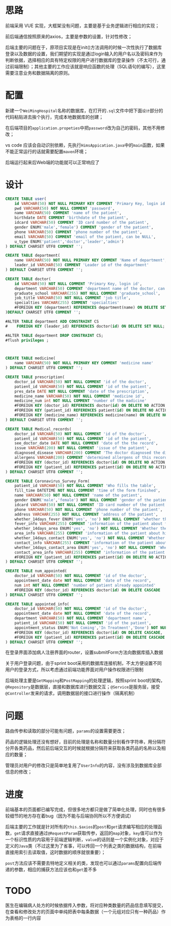 # 思路

前端采用 VUE 实现，大框架没有问题，主要是基于业务逻辑进行相应的实现；

前后端通信按照原来的axios，主要是参数的设置，针对性修改；

后端主要的问题在于，原项目实现是在init()方法调用的时候一次性执行了数据库登录以及数据的设置，我们期望的实现是通过login输入的用户名以及密码来作为判断依据，选择相应的具有特定权限的用户进行数据库的登录操作（不太可行，通过前端限制）；其他主要的工作应该就是响应函数的处理（SQL语句的编写），这里需要注意业务和数据隔离的原则。

# 配置

新建一个`WeiMingHospital`名称的数据库，在打开的`.sql`文件中把下面`设计`部分的代码粘贴进去挨个执行，完成本地数据库的创建；

在后端项目的`application.propeties`中把`password`改为自己的密码，其他不用修改；

vs code 应该会自动识别依赖，先执行`HimsAppication.java`中的`main`函数，如果不能正常运行的话就需要配置`maven`环境；

后端运行起来后Web端的功能就可以正常响应了

# 设计

```sql
CREATE TABLE user(  
    id VARCHAR(50) NOT NULL PRIMARY KEY COMMENT 'Primary Key, login id',
    pwd VARCHAR(50) NOT NULL COMMENT 'password',
    name VARCHAR(50) COMMENT 'name of the patient',
    birthdate DATE COMMENT 'birthdate of the patient',
    idcard VARCHAR(50) COMMENT 'ID card number of the patient',
    gender ENUM('male','female') COMMENT 'gender of the patient',
    phone VARCHAR(50) COMMENT 'phone number of the patient',
    email VARCHAR(50) COMMENT 'email of the patient, can be NULL',
    u_type ENUM('patient','doctor','leader','admin')
) DEFAULT CHARSET UTF8 COMMENT '';

CREATE TABLE department( 
    name VARCHAR(50) NOT NULL PRIMARY KEY COMMENT 'Name of department',
    leader_id VARCHAR(50) COMMENT 'Leader id of the department'
) DEFAULT CHARSET UTF8 COMMENT '';

CREATE TABLE doctor(
    id VARCHAR(50) NOT NULL COMMENT 'Primary Key, login id',
    department VARCHAR(50) COMMENT 'department name of the doctor, can be NULL',
    graduate_school VARCHAR(255) NOT NULL COMMENT 'graduate_school',
    job_title VARCHAR(50) NOT NULL COMMENT 'job title',
    specialties VARCHAR(255) COMMENT 'specialties'
    #FOREIGN KEY (department) REFERENCES department(name) ON DELETE SET NULL
)DEFAULT CHARSET UTF8 COMMENT '';

#ALTER TABLE department ADD CONSTRAINT CS
#    FOREIGN KEY (leader_id) REFERENCES doctor(id) ON DELETE SET NULL;

#ALTER TABLE department DROP CONSTRAINT CS;
#flush privileges ;



CREATE TABLE medicine(
    name VARCHAR(50) NOT NULL PRIMARY KEY COMMENT 'medicine name'
) DEFAULT CHARSET UTF8 COMMENT '';

CREATE TABLE prescription(
    doctor_id VARCHAR(50) NOT NULL COMMENT 'id of the doctor',
    patient_id VARCHAR(50) NOT NULL COMMENT 'id of the patient',
    pres_date DATE NOT NULL COMMENT 'date of the prescription',
    medicine_name VARCHAR(50) NOT NULL COMMENT 'medicine id',
    medicine_num int NOT NULL COMMENT 'number of the madicine'
    #FOREIGN KEY (doctor_id) REFERENCES doctor(id) ON DELETE NO ACTION,
    #FOREIGN KEY (patient_id) REFERENCES patient(id) ON DELETE NO ACTION,
    #FOREIGN KEY (medicine_name) REFERENCES medicine(name) ON DELETE NO ACTION
) DEFAULT CHARSET UTF8 COMMENT '';

CREATE TABLE Medical_records(
    doctor_id VARCHAR(50) NOT NULL COMMENT 'id of the doctor',
    patient_id VARCHAR(50) NOT NULL COMMENT 'id of the patient',
    see_doctor_date DATE NOT NULL COMMENT 'date of the the record',
    issue VARCHAR(200) NOT NULL COMMENT 'issue of the patient',
    diagnosed_disease VARCHAR(200) COMMENT 'The doctor diagnosed the disease',
    allergens VARCHAR(200) COMMENT 'determined allergens of this record',
    #FOREIGN KEY (doctor_id) REFERENCES doctor(id) ON DELETE NO ACTION,
    #FOREIGN KEY (patient_id) REFERENCES patient(id) ON DELETE NO ACTION,
) DEFAULT CHARSET UTF8 COMMENT '';

CREATE TABLE Coronavirus_Survey_Form(
    patient_id VARCHAR(50) NOT NULL COMMENT 'Who fills the table',
    fill_time DATETIME NOT NULL COMMENT 'time of the form finished',
    name VARCHAR(50) NOT NULL COMMENT 'name of the patient',
    gender ENUM('male','female') NOT NULL COMMENT 'gender of the patient',
    idcard VARCHAR(50) NOT NULL COMMENT 'ID card number of the patient',
    phone VARCHAR(50) NOT NULL COMMENT 'phone number of the patient',
    address VARCHAR(255) NOT NULL COMMENT 'address of the patient',
    whether_14days_fever ENUM('yes', 'no') NOT NULL COMMENT 'whether the patient has fever in the past 14 days',
    fever_info VARCHAR(255) COMMENT 'information of the patient about fever, can be NULL',
    whether_14days_area ENUM('yes', 'no') NOT NULL COMMENT 'Whether there is a history of residence in high-risk areas within 14 days',
    area_info VARCHAR(255) COMMENT 'information of the patient about high-risk areas, can be NULL',
    whether_14days_contact ENUM('yes', 'no') NOT NULL COMMENT 'Whether there is a history of close contact with patients with coronavirus in 14 days',
    contact_info VARCHAR(255) COMMENT 'information of the patient about contact, can be NULL',
    whether_14days_contact_area ENUM('yes', 'no') NOT NULL COMMENT 'Whether there is close contact with people from medium-to-high-risk areas or overseas within 14 days',
    contact_area_info VARCHAR(255) COMMENT 'information of the patient about contact with people from medium-to-high-risk areas or overseas, can be NULL'     
    #FOREIGN KEY (patient_id) REFERENCES patient(id) ON DELETE NO ACTION
) DEFAULT CHARSET UTF8 COMMENT '';

CREATE TABLE num_appointed(
    doctor_id VARCHAR(50) NOT NULL COMMENT 'id of the doctor',
    appointment_date date NOT NULL COMMENT 'date of the record',
    num int NOT NULL COMMENT 'number of patient already appointed'
    #FOREIGN KEY (doctor_id) REFERENCES doctor(id) ON DELETE CASCADE
) DEFAULT CHARSET UTF8 COMMENT '';

CREATE TABLE appointed_info(
    doctor_id VARCHAR(50) NOT NULL COMMENT 'id of the doctor',
    appointment_date date NOT NULL COMMENT 'date of the record',
    department VARCHAR(50) NOT NULL COMMENT 'department name',
    patient_id VARCHAR(50) NOT NULL COMMENT 'id of the patient',
    appointment_status ENUM('Not Coming','In Treatment','Done') NOT NULL COMMENT 'status of the appointment'
    #FOREIGN KEY (doctor_id) REFERENCES doctor(id) ON DELETE CASCADE,
    #FOREIGN KEY (patient_id) REFERENCES patient(id) ON DELETE CASCADE
) DEFAULT CHARSET UTF8 COMMENT '';


```



在登录界面添加病人注册界面的router，设置submitForm方法向数据库插入数据

关于用户登录问题，由于sprint boot采用的数据库连接机制，不太方便设置不同用户的登录方式，所以考虑通过前端功能界面对用户操作权限进行限制

后端处理主要是`GetMapping`和`PostMapping`的处理逻辑，按照sprint boot的架构，`@Repository`是数据层，直接和数据库进行数据交互；`@Service`是服务层，接受`@Controller`发来的请求，调用数据层的接口进行操作（隔离机制）

# 问题

路由传参和读取的部分可能有问题，`params`的设置需要更改；

药品的逻辑处理还没有想好，目前的处理是名称和数量分别看作字符串，用分隔符分开各类药品，然后前后端交互的时候就根据分隔符来获取各类药品的名称以及相应的数量；

管理员对用户的修改只是简单地复用了`UserInfo`的内容，没有涉及到数据库全部信息的修改；

# 进度

前端基本的页面都已编写完成，但很多地方都只是做了简单化处理，同时也有很多较细节的地方存在着bug（因为不能与后端协同所以不方便调试）

后端主要的工作就是针对所有的`this.$axios`的`post`和`get`请求编写相应的处理函数，`get`请求直接通过`@RequestParam`获取传参，返回的`map`对象，`key`值可以作为一个标识性质的内容用于前端逻辑判断，`value`的话则是一个实例化对象，对应于定义的`Java`类（不过这里为了省事，可以传回一个列表之类的数据结构，在前端直接用索引去读取值，这时数据的顺序就很重要）；

`post`方法应该不需要去特地定义相关的类，发现也可以通过`params`配置向后端传递的参数，相应的捕获方法应该也和`get`差不多

# TODO

医生在编辑病人处方的时候依据传入参数，将对应种类数量的药品信息填写提交，在查看和修改处方的页面中单纯把表中每条数据（一个元组对应只有一种药品）作为表格的一行内容
